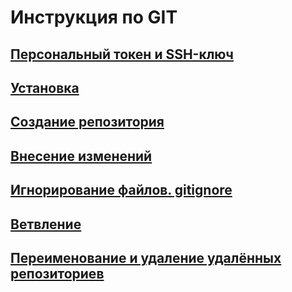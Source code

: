 # Инструкция по GIT

## [Персональный токен и SSH-ключ](./md%20files/token.md)

## [Установка](./md%20files/git_install.md)

## [Создание репозитория](./md%20files/create_rep.md)

## [Внесение изменений](./md%20files/commit.md)

## [Игнорирование файлов. gitignore](./md%20files/ignore.md)

## [Ветвление](./md%20files/branching.md)

## [Переименование и удаление удалённых репозиториев](./md%20files/rename_delete.md)
